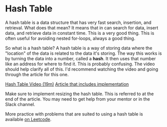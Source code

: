 # Hash Table

A hash table is a data structure that has very fast search, insertion, and retrieval. What does that mean? It means that in can search for data, insert data, and retrieve data in constant time. This is a very good thing. This is often useful for avoiding nested for-loops, always a good thing.

So what is a hash table? A hash table is a way of storing data where the "location" of the data is related to the data it's storing. The way this works is by turning the data into a number, called a **hash**. It then uses that number like an address for where to find it. This is probably confusing. The video should help clarify all of this. I'd recommend watching the video and going through the article for this one.

[Hash Table Video (19m)](https://www.youtube.com/watch?v=sfWyugl4JWA)
[Article that includes implementation](https://www.raywenderlich.com/206-swift-algorithm-club-hash-tables)

Make sure to implement resizing the hash table. This is referred to at the end of the article. You may need to get help from your mentor or in the Slack channel.

More practice with problems that are suited to using a hash table is available [on Leetcode](https://leetcode.com/tag/hash-table/).

